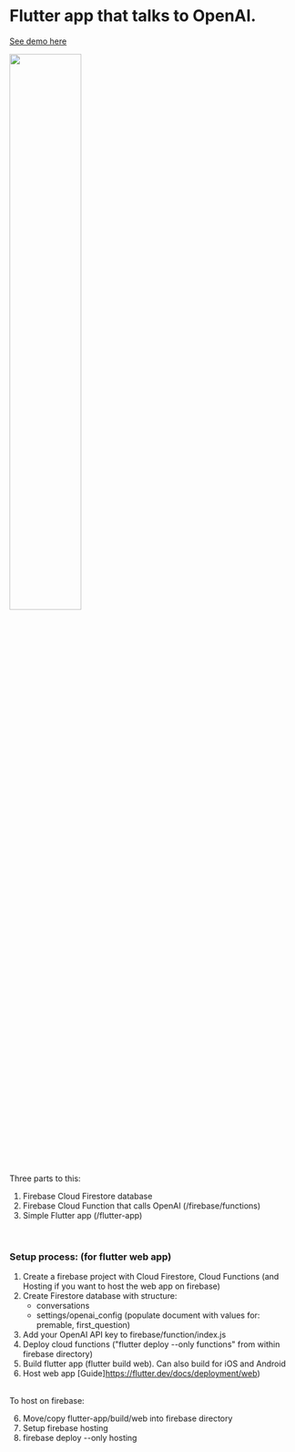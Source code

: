 # Flutter app that talks to OpenAI.


[See demo here](aihelper.app)

<img src="https://i.imgur.com/yNGDEyy.png" width="50%">


Three parts to this:
1. Firebase Cloud Firestore database
2. Firebase Cloud Function that calls OpenAI (/firebase/functions)
3. Simple Flutter app (/flutter-app)


<br />

### Setup process: (for flutter web app)

1. Create a firebase project with Cloud Firestore, Cloud Functions (and Hosting if you want to host the web app on firebase)
2. Create Firestore database with structure:
    - conversations
    - settings/openai_config (populate document with values for: premable, first_question)
3. Add your OpenAI API key to firebase/function/index.js
4. Deploy cloud functions ("flutter deploy --only functions" from within firebase directory)
5. Build flutter app (flutter build web). Can also build for iOS and Android
6. Host web app [Guide]https://flutter.dev/docs/deployment/web)

<br/>
To host on firebase:

6. Move/copy flutter-app/build/web into firebase directory
7. Setup firebase hosting
8. firebase deploy --only hosting
<br />

